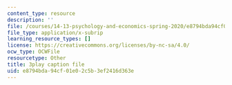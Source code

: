 ```yaml
---
content_type: resource
description: ''
file: /courses/14-13-psychology-and-economics-spring-2020/e8794bda94cf01e02c5b3ef2416d363e_8WhNaFsFC8I.srt
file_type: application/x-subrip
learning_resource_types: []
license: https://creativecommons.org/licenses/by-nc-sa/4.0/
ocw_type: OCWFile
resourcetype: Other
title: 3play caption file
uid: e8794bda-94cf-01e0-2c5b-3ef2416d363e
---
```

